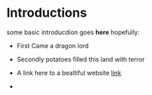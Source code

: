 # Introductions
some basic introducdion goes **here** hopefully:

- First Came a dragon lord
- Secondly potatoes filled this land with terror

- A link here to a bealtiful website [link](www.Crazypotatoes.com)
- 

